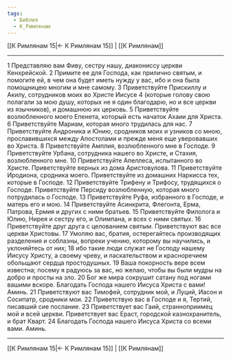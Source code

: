 ```yaml
---
tags:
  - Библия
  - К_Римлянам
---
```

[[К Римлянам 15|← К Римлянам 15]] | [[К Римлянам]]

---
1 Представляю вам Фиву, сестру нашу, диакониссу церкви Кенхрейской.
2 Примите ее для Господа, как прилично святым, и помогите ей, в чем она будет иметь нужду у вас, ибо и она была помощницею многим и мне самому.
3 Приветствуйте Прискиллу и Акилу, сотрудников моих во Христе Иисусе
4 (которые голову свою полагали за мою душу, которых не я один благодарю, но и все церкви из язычников), и домашнюю их церковь.
5 Приветствуйте возлюбленного моего Епенета, который есть начаток Ахаии для Христа.
6 Приветствуйте Мариам, которая много трудилась для нас.
7 Приветствуйте Андроника и Юнию, сродников моих и узников со мною, прославившихся между Апостолами и прежде меня еще уверовавших во Христа.
8 Приветствуйте Амплия, возлюбленного мне в Господе.
9 Приветствуйте Урбана, сотрудника нашего во Христе, и Стахия, возлюбленного мне.
10 Приветствуйте Апеллеса, испытанного во Христе. Приветствуйте верных из дома Аристовулова.
11 Приветствуйте Иродиона, сродника моего. Приветствуйте из домашних Наркисса тех, которые в Господе.
12 Приветствуйте Трифену и Трифосу, трудящихся о Господе. Приветствуйте Персиду возлюбленную, которая много потрудилась о Господе.
13 Приветствуйте Руфа, избранного в Господе, и матерь его и мою.
14 Приветствуйте Асинкрита, Флегонта, Ерма, Патрова, Ермия и других с ними братьев.
15 Приветствуйте Филолога и Юлию, Нирея и сестру его, и Олимпана, и всех с ними святых.
16 Приветствуйте друг друга с целованием святым. Приветствуют вас все церкви Христовы.
17 Умоляю вас, братия, остерегайтесь производящих разделения и соблазны, вопреки учению, которому вы научились, и уклоняйтесь от них;
18 ибо такие люди служат не Господу нашему Иисусу Христу, а своему чреву, и ласкательством и красноречием обольщают сердца простодушных.
19 Ваша покорность вере всем известна; посему я радуюсь за вас, но желаю, чтобы вы были мудры на добро и просты на зло.
20 Бог же мира сокрушит сатану под ногами вашими вскоре. Благодать Господа нашего Иисуса Христа с вами! Аминь.
21 Приветствуют вас Тимофей, сотрудник мой, и Луций, Иасон и Сосипатр, сродники мои.
22 Приветствую вас в Господе и я, Тертий, писавший сие послание.
23 Приветствует вас Гаий, странноприимец мой и всей церкви. Приветствует вас Ераст, городской казнохранитель, и брат Кварт.
24 Благодать Господа нашего Иисуса Христа со всеми вами. Аминь.

---
[[К Римлянам 15|← К Римлянам 15]] | [[К Римлянам]]